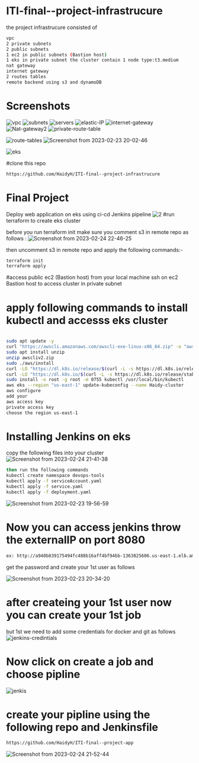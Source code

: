 # ITI-final--project-infrastrucure
the project infrastrucure consisted of 

```bash
vpc
2 private subnets
2 public subnets
1 ec2 in public subnets (Bastion host)
1 eks in private subnet the cluster contain 1 node type:t3.medium
nat gateway
internet gateway
2 routes tables
remote backend using s3 and dynamoDB
```
# Screenshots

![vpc](https://user-images.githubusercontent.com/83189705/221288702-20a788e4-2dd1-4b9b-8dd8-3b20b0d1524f.png)
![subnets](https://user-images.githubusercontent.com/83189705/221288724-b4913caf-b413-494d-98a1-ca11881dd84c.png)
![servers](https://user-images.githubusercontent.com/83189705/221288760-e29cb4a4-738b-48e7-aae5-0cdbdb0113ae.png)
![elastic-IP](https://user-images.githubusercontent.com/83189705/221288784-f589f194-cbc8-4170-9e00-b564d90d3f1a.png)
![internet-gateway](https://user-images.githubusercontent.com/83189705/221288793-641bd11f-77ca-4e14-b93d-8c433eca03d7.png)
![Nat-gateway2](https://user-images.githubusercontent.com/83189705/221288825-bf49d13b-25ca-4629-b03d-ed13d87d0694.png)
![private-route-table](https://user-images.githubusercontent.com/83189705/221288837-19146a4c-2518-478d-9643-fd3839b7ffe7.png)

![route-tables](https://user-images.githubusercontent.com/83189705/221288845-650e09e3-6a04-4f09-ae77-0587f8d242ae.png)
![Screenshot from 2023-02-23 20-02-46](https://user-images.githubusercontent.com/83189705/221288871-3f4a13da-4061-42d0-94a0-cba7ebf54415.png)

![eks](https://user-images.githubusercontent.com/83189705/221288903-9759cee4-b1ee-42f8-9cc1-f8a0ec834c79.png)

#clone this repo
```bash 
https://github.com/HaidyH/ITI-final--project-infrastrucure
```

# Final Project
Deploy web application on eks using ci-cd Jenkins pipeline
![2](https://user-images.githubusercontent.com/83189705/221271227-0345cc92-3323-4c30-8a05-24dea7b7293d.png)
#run terraform to create eks cluster


before you run terraform init make sure you comment s3 in remote repo as follows :
![Screenshot from 2023-02-24 22-46-25](https://user-images.githubusercontent.com/83189705/221289652-d805e09e-2a01-4a4b-a90e-502fc99bfecd.png)

then uncomment s3 in remote repo and apply the following commands:-

```bash
terraform init
terraform apply
```
#access public ec2 (Bastion host) from your local machine
ssh on ec2 Bastion host to access cluster in private subnet 


# apply following commands to install kubectl and accesss eks cluster

 ```bash
 
sudo apt update -y
curl "https://awscli.amazonaws.com/awscli-exe-linux-x86_64.zip" -o "awscliv2.zip"
sudo apt install unzip
unzip awscliv2.zip
sudo ./aws/install
curl -LO "https://dl.k8s.io/release/$(curl -L -s https://dl.k8s.io/release/stable.txt)/bin/linux/amd64/kubectl"
curl -LO "https://dl.k8s.io/$(curl -L -s https://dl.k8s.io/release/stable.txt)/bin/linux/amd64/kubectl.sha256"
sudo install -o root -g root -m 0755 kubectl /usr/local/bin/kubectl
aws eks --region "us-east-1" update-kubeconfig --name Haidy-cluster
aws configure
add your 
aws access key
private access key
choose the region us-east-1

```


# Installing Jenkins on eks
copy the following files into your cluster 
![Screenshot from 2023-02-24 21-41-38](https://user-images.githubusercontent.com/83189705/221284773-4b5b9adb-a75f-4fb2-a315-d0bb51c4213a.png)
```bash
then run the following commands
kubectl create namespace devops-tools
kubectl apply -f serviceAccount.yaml
kubectl apply -f service.yaml
kubectl apply -f deployment.yaml
```
![Screenshot from 2023-02-23 19-56-59](https://user-images.githubusercontent.com/83189705/221279591-2592dd4f-6951-4788-9225-f801055c0252.png)

# Now you can access jenkins throw the externalIP on port 8080
```bash
ex: http://a940b839175494fc488b16aff4bf94bb-1363825606.us-east-1.elb.amazonaws.com:8080/
```
get the password and create your 1st user as follows 

![Screenshot from 2023-02-23 20-34-20](https://user-images.githubusercontent.com/83189705/221280810-0162faf7-8780-42a7-a2f6-34cad609bb47.png)
# after createing your 1st user now you can create your 1st job 

but 1st we need to add some credentials for docker and git as follows
![jenkins-credintials](https://user-images.githubusercontent.com/83189705/221281969-d93e491d-cefc-43b9-84ef-41f7033eccac.png)

# Now click on create a job  and choose pipline 
![jenkis](https://user-images.githubusercontent.com/83189705/221281316-26dc58d9-68c7-47dc-9f32-79b90a9b5072.png)
# create your pipline using the following repo and Jenkinsfile
```bash
https://github.com/HaidyH/ITI-final--project-app
```
![Screenshot from 2023-02-24 21-52-44](https://user-images.githubusercontent.com/83189705/221282455-842b832f-0706-4273-a915-a5807b873509.png)


